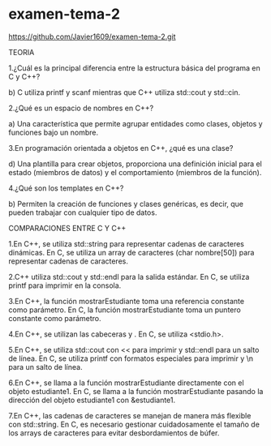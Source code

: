 # examen-tema-2




https://github.com/Javier1609/examen-tema-2.git


TEORIA 

1.¿Cuál es la principal diferencia entre la estructura básica del programa en C y C++?

b) C utiliza printf y scanf mientras que C++ utiliza std::cout y std::cin.


2.¿Qué es un espacio de nombres en C++?

a) Una característica que permite agrupar entidades como clases, objetos y funciones bajo un nombre.


3.En programación orientada a objetos en C++, ¿qué es una clase?

d) Una plantilla para crear objetos, proporciona una definición inicial para el estado (miembros de datos) y el comportamiento (miembros de la función).


4.¿Qué son los templates en C++?

b) Permiten la creación de funciones y clases genéricas, es decir, que pueden trabajar con cualquier tipo de datos.


COMPARACIONES ENTRE C Y C++


1.En C++, se utiliza std::string para representar cadenas de caracteres dinámicas.
En C, se utiliza un array de caracteres (char nombre[50]) para representar cadenas de caracteres.

2.C++ utiliza std::cout y std::endl para la salida estándar.
En C, se utiliza printf para imprimir en la consola.

3.En C++, la función mostrarEstudiante toma una referencia constante como parámetro.
En C, la función mostrarEstudiante toma un puntero constante como parámetro.

4.En C++, se utilizan las cabeceras <iostream> y <string>.
En C, se utiliza <stdio.h>.

5.En C++, se utiliza std::cout con << para imprimir y std::endl para un salto de línea.
En C, se utiliza printf con formatos especiales para imprimir y \n para un salto de línea.

6.En C++, se llama a la función mostrarEstudiante directamente con el objeto estudiante1.
En C, se llama a la función mostrarEstudiante pasando la dirección del objeto estudiante1 con &estudiante1.

7.En C++, las cadenas de caracteres se manejan de manera más flexible con std::string.
 En C, es necesario gestionar cuidadosamente el tamaño de los arrays de caracteres para evitar desbordamientos de búfer.





